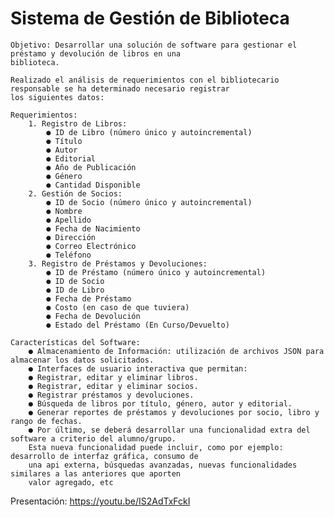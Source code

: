 # Sistema de Gestión de Biblioteca


    Objetivo: Desarrollar una solución de software para gestionar el préstamo y devolución de libros en una
    biblioteca.

    Realizado el análisis de requerimientos con el bibliotecario responsable se ha determinado necesario registrar
    los siguientes datos:

    Requerimientos:
        1. Registro de Libros:
            ● ID de Libro (número único y autoincremental)
            ● Título
            ● Autor
            ● Editorial
            ● Año de Publicación
            ● Género
            ● Cantidad Disponible
        2. Gestión de Socios:
            ● ID de Socio (número único y autoincremental)
            ● Nombre
            ● Apellido
            ● Fecha de Nacimiento
            ● Dirección
            ● Correo Electrónico
            ● Teléfono
        3. Registro de Préstamos y Devoluciones:
            ● ID de Préstamo (número único y autoincremental)
            ● ID de Socio
            ● ID de Libro
            ● Fecha de Préstamo
            ● Costo (en caso de que tuviera)
            ● Fecha de Devolución
            ● Estado del Préstamo (En Curso/Devuelto)

    Características del Software:
        ● Almacenamiento de Información: utilización de archivos JSON para almacenar los datos solicitados.
        ● Interfaces de usuario interactiva que permitan:
        ● Registrar, editar y eliminar libros.
        ● Registrar, editar y eliminar socios.
        ● Registrar préstamos y devoluciones.
        ● Búsqueda de libros por título, género, autor y editorial.
        ● Generar reportes de préstamos y devoluciones por socio, libro y rango de fechas.
        ● Por último, se deberá desarrollar una funcionalidad extra del software a criterio del alumno/grupo.
        Esta nueva funcionalidad puede incluir, como por ejemplo: desarrollo de interfaz gráfica, consumo de
        una api externa, búsquedas avanzadas, nuevas funcionalidades similares a las anteriores que aporten
        valor agregado, etc

Presentación: https://youtu.be/IS2AdTxFckI
